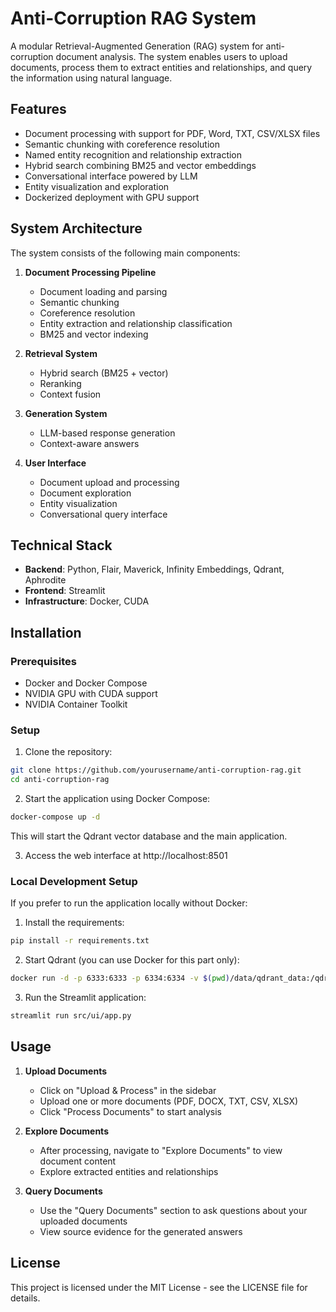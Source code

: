 # Anti-Corruption RAG System

A modular Retrieval-Augmented Generation (RAG) system for anti-corruption document analysis. The system enables users to upload documents, process them to extract entities and relationships, and query the information using natural language.

## Features

- Document processing with support for PDF, Word, TXT, CSV/XLSX files
- Semantic chunking with coreference resolution
- Named entity recognition and relationship extraction
- Hybrid search combining BM25 and vector embeddings
- Conversational interface powered by LLM
- Entity visualization and exploration
- Dockerized deployment with GPU support

## System Architecture

The system consists of the following main components:

1. **Document Processing Pipeline**
   - Document loading and parsing
   - Semantic chunking
   - Coreference resolution
   - Entity extraction and relationship classification
   - BM25 and vector indexing

2. **Retrieval System**
   - Hybrid search (BM25 + vector)
   - Reranking
   - Context fusion

3. **Generation System**
   - LLM-based response generation
   - Context-aware answers

4. **User Interface**
   - Document upload and processing
   - Document exploration
   - Entity visualization
   - Conversational query interface

## Technical Stack

- **Backend**: Python, Flair, Maverick, Infinity Embeddings, Qdrant, Aphrodite
- **Frontend**: Streamlit
- **Infrastructure**: Docker, CUDA

## Installation

### Prerequisites

- Docker and Docker Compose
- NVIDIA GPU with CUDA support
- NVIDIA Container Toolkit

### Setup

1. Clone the repository:

```bash
git clone https://github.com/yourusername/anti-corruption-rag.git
cd anti-corruption-rag
```

2. Start the application using Docker Compose:

```bash
docker-compose up -d
```

This will start the Qdrant vector database and the main application.

3. Access the web interface at http://localhost:8501

### Local Development Setup

If you prefer to run the application locally without Docker:

1. Install the requirements:

```bash
pip install -r requirements.txt
```

2. Start Qdrant (you can use Docker for this part only):

```bash
docker run -d -p 6333:6333 -p 6334:6334 -v $(pwd)/data/qdrant_data:/qdrant/storage qdrant/qdrant
```

3. Run the Streamlit application:

```bash
streamlit run src/ui/app.py
```

## Usage

1. **Upload Documents**
   - Click on "Upload & Process" in the sidebar
   - Upload one or more documents (PDF, DOCX, TXT, CSV, XLSX)
   - Click "Process Documents" to start analysis

2. **Explore Documents**
   - After processing, navigate to "Explore Documents" to view document content
   - Explore extracted entities and relationships

3. **Query Documents**
   - Use the "Query Documents" section to ask questions about your uploaded documents
   - View source evidence for the generated answers

## License

This project is licensed under the MIT License - see the LICENSE file for details.
